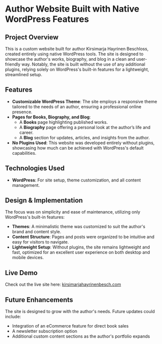 # Author Website Built with Native WordPress Features

## Project Overview
This is a custom website built for author Kirsimarja Hayrinen Beschloss, created entirely using native WordPress tools. The site is designed to showcase the author's works, biography, and blog in a clean and user-friendly way. Notably, the site is built without the use of any additional plugins, relying solely on WordPress's built-in features for a lightweight, streamlined setup.

## Features
- **Customizable WordPress Theme**: The site employs a responsive theme tailored to the needs of an author, ensuring a professional online presence.
- **Pages for Books, Biography, and Blog**: 
  - A **Books** page highlighting published works.
  - A **Biography** page offering a personal look at the author’s life and career.
  - A **Blog** section for updates, articles, and insights from the author.
- **No Plugins Used**: This website was developed entirely without plugins, showcasing how much can be achieved with WordPress's default capabilities.
  
## Technologies Used
- **WordPress**: For site setup, theme customization, and all content management.
  
## Design & Implementation
The focus was on simplicity and ease of maintenance, utilizing only WordPress's built-in features:
- **Themes**: A minimalistic theme was customized to suit the author's brand and content style.
- **Content Structure**: Pages and posts were organized to be intuitive and easy for visitors to navigate.
- **Lightweight Setup**: Without plugins, the site remains lightweight and fast, optimized for an excellent user experience on both desktop and mobile devices.

## Live Demo
Check out the live site here: [kirsimarjahayrinenbesch.com](https://kirsimarjahayrinenbesch.com)

## Future Enhancements
The site is designed to grow with the author's needs. Future updates could include:
- Integration of an eCommerce feature for direct book sales
- A newsletter subscription option
- Additional custom content sections as the author's portfolio expands

